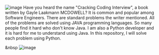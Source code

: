 ![image](https://github.com/riaz-khan-16/189_problems_of_Cracking_Coding_Interview_Book/assets/63443462/f777d3c4-6e67-4832-b367-3ee509a47d41)
Have you heard the name "Cracking Coding Interview", a book written by Gayle Laakmann MCDOWELL? 
It is common and popular among Software Engineers. There are standard problems the writer mentioned. All of the problems are solved using JAVA programming languages.
So many people find it hard who don't know Java. I am also a Python developer and it is  hard for me to understand using Java.
In this repository, I will solve each problem using Python.

&nbsp
![image](https://github.com/riaz-khan-16/189_problems_of_Cracking_Coding_Interview_Book/assets/63443462/27d967ab-dae4-49df-a86d-9d2acc602085)
